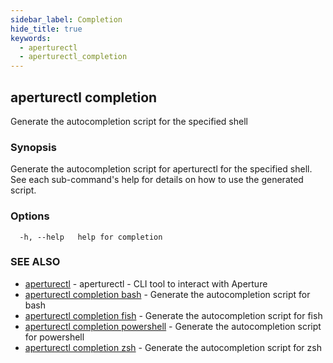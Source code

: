 ```yaml
---
sidebar_label: Completion
hide_title: true
keywords:
  - aperturectl
  - aperturectl_completion
---
```


## aperturectl completion

Generate the autocompletion script for the specified shell

### Synopsis

Generate the autocompletion script for aperturectl for the specified shell. See
each sub-command's help for details on how to use the generated script.

### Options

```
  -h, --help   help for completion
```

### SEE ALSO

- [aperturectl](/reference/aperturectl/aperturectl.md) - aperturectl - CLI tool
  to interact with Aperture
- [aperturectl completion bash](/reference/aperturectl/completion/bash/bash.md) -
  Generate the autocompletion script for bash
- [aperturectl completion fish](/reference/aperturectl/completion/fish/fish.md) -
  Generate the autocompletion script for fish
- [aperturectl completion powershell](/reference/aperturectl/completion/powershell/powershell.md) -
  Generate the autocompletion script for powershell
- [aperturectl completion zsh](/reference/aperturectl/completion/zsh/zsh.md) -
  Generate the autocompletion script for zsh
